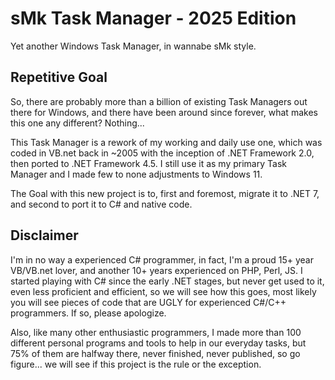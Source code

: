 # sMk Task Manager - 2025 Edition

Yet another Windows Task Manager, in wannabe sMk style.

## Repetitive Goal

So, there are probably more than a billion of existing Task Managers out there for Windows, and there have been around since forever, what makes this one any different? Nothing...

This Task Manager is a rework of my working and daily use one, which was coded in VB.net back in ~2005 with the inception of .NET Framework 2.0, then ported to .NET Framework 4.5. I still use it as my primary Task Manager and I made few to none adjustments to Windows 11.

The Goal with this new project is to, first and foremost, migrate it to .NET 7, and second to port it to C# and native code.

## Disclaimer

I'm in no way a experienced C# programmer, in fact, I'm a proud 15+ year VB/VB.net lover, and another 10+ years experienced on PHP, Perl, JS.
I started playing with C# since the early .NET stages, but never get used to it, even less proficient and efficient, so we will see how this goes, most likely you will see pieces of code that are UGLY for experienced C#/C++ programmers. If so, please apologize.

Also, like many other enthusiastic programmers, I made more than 100 different personal programs and tools to help in our everyday tasks, but 75% of them are halfway there, never finished, never published, so go figure... we will see if this project is the rule or the exception.
